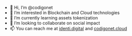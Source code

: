 - 👋 Hi, I’m @codigonet
- 👀 I’m interested in Blockchain and Cloud technologies
- 🌱 I’m currently learning assets tokenization
- 💞️ I’m looking to collaborate on social impact
- 📫 You can reach me at <a href="https://identi.digital">identi.digital</a> and <a href="https://codigonet.cloud">codigonet.cloud</a>

<!---
codigonet/codigonet is a ✨ special ✨ repository because its `README.md` (this file) appears on your GitHub profile.
You can click the Preview link to take a look at your changes.
--->
